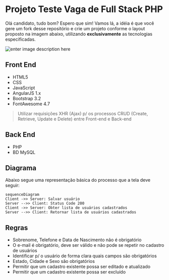 ﻿# Projeto Teste Vaga de Full Stack PHP

Olá candidato, tudo bom? Espero que sim!
Vamos lá, a idéia é que você gere um fork desse repositório e crie um projeto conforme o layout proposto na imagem abaixo, utilizando **exclusivamente** as tecnologias especificadas.

![enter image description here](http://webliniaerp.com.br/LayoutTeste.png)

## Front End

- HTML5
- CSS
- JavaScript
- AngularJS 1.x
- Bootstrap 3.2
- FontAwesome 4.7

> Utilizar requisições XHR (Ajax) p/ os processos CRUD (Create, Retrieve, Update e Delete) entre Front-end e Back-end

## Back End

- PHP
- BD MySQL

## Diagrama

Abaixo segue uma representação básica do processo que a tela deve seguir:

```mermaid
sequenceDiagram
Client ->> Server: Salvar usuário
Server -->> Client: Status Code 200
Client ->> Server: Obter lista de usuários cadastrados
Server -->> Client: Retornar lista de usuários cadastrados
```

## Regras

- Sobrenome, Telefone e Data de Nascimento não é obrigatório
- O e-mail é obrigatório, deve ser válido e não pode se repetir no cadastro de usuários
- Identificar p/ o usuário de forma clara quais campos são obrigatórios
- Estado, Cidade e Sexo são obrigatórios
- Permitir que um cadastro existente possa ser editado e atualizado
- Permitir que um cadastro existente possa ser excluído

